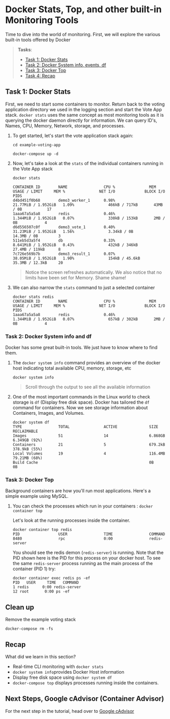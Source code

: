 # Docker Stats, Top, and other built-in Monitoring Tools

Time to dive into the world of monitoring. First, we will explore the various built-in tools offered by Docker

> **Tasks**:
>
>
> * [Task 1: Docker Stats](#Task_1)
> * [Task 2: Docker System info, events, df](#Task_2)
> * [Task 3: Docker Top](#Task_3)
> * [Task 4: Recap](#Task_4)

## <a name="Task_1"></a>Task 1: Docker Stats

First, we need to start some containers to monitor. Return back to the voting application directory we used in the logging section and start the Vote App stack. `docker stats` uses the same concept as most monitoring tools as it is querying the docker daemon directly for information. We can query ID's, Names, CPU, Memory, Network, storage, and processes.

1. To get started, let's start the vote application stack again:

    ```
    cd example-voting-app

    docker-compose up -d
    ```

2. Now, let's take a look at the `stats` of the individual containers running in the Vote App stack 

    ```
    docker stats

    CONTAINER ID        NAME                CPU %               MEM USAGE / LIMIT     MEM %               NET I/O             BLOCK I/O           PIDS
    d4bd451f0b68        demo3_worker_1      0.98%               21.77MiB / 1.952GiB   1.09%               466kB / 717kB       43MB / 0B           17
    1aaa67a5a5a8        redis               0.46%               1.344MiB / 1.952GiB   0.07%               330kB / 153kB       2MB / 0B            4
    d6d556507c0f        demo3_vote_1        0.40%               31.23MiB / 1.952GiB   1.56%               3.34kB / 0B         14.3MB / 0B         3
    511eb5d3a5f4        db                  0.33%               8.641MiB / 1.952GiB   0.43%               432kB / 346kB       27.4MB / 119kB      8
    7c726e569b7b        demo3_result_1      0.07%               38.05MiB / 1.952GiB   1.90%               154kB / 45.6kB      35.3MB / 12.3kB     20
    ```

    > Notice the screen refreshes automatically. We also notice that no limits have been set for Memory. Shame shame!

3. We can also narrow the `stats` command to just a selected container

    ``` 
    docker stats redis
    CONTAINER ID        NAME                CPU %               MEM USAGE / LIMIT     MEM %               NET I/O             BLOCK I/O           PIDS
    1aaa67a5a5a8        redis               0.46%               1.344MiB / 1.952GiB   0.07%               657kB / 302kB       2MB / 0B            4
    ``` 

### <a name="Task_2"></a>Task 2: Docker System info and df

Docker has some great built-in tools. We just have to know where to find them.

1. The `docker system info` command provides an overview of the docker host indicating total available CPU, memory, storage, etc

    `docker system info`

    > Scroll through the output to see all the available information


2. One of the most important commands in the Linux world to check storage is `df` (Display free disk space). Docker has tailored the `df` command for containers. Now we see storage information about Containers, Images, and Volumes.

    ```
    docker system df
    TYPE                TOTAL               ACTIVE              SIZE                RECLAIMABLE
    Images              51                  14                  6.868GB             6.349GB (92%)
    Containers          21                  5                   679.2kB             378.9kB (55%)
    Local Volumes       19                  4                   116.4MB             79.21MB (68%)
    Build Cache                                                 0B                  0B
    ```

### <a name="Task_3"></a>Task 3: Docker Top

Background containers are how you'll run most applications. Here's a simple example using MySQL.

1. You can check the processes which run in your containers : `docker container top`

    Let's look at the running processes inside the container.

    ```
    docker container top redis
    PID                 USER                TIME                COMMAND
    8480                rpc                 0:00                redis-server
    ```

    You should see the redis demon (`redis-server`) is running. Note that the PID shown here is the PID for this process on your docker host. To see the same `redis-server` process running as the main process of the container (PID 1) try:

    ```
	docker container exec redis ps -ef
	PID   USER     TIME   COMMAND
    1 redis      0:00 redis-server
   12 root       0:00 ps -ef
	```

## Clean up
Remove the example voting stack
   ```
   docker-compose rm -fs
   ```
## <a name="Terminology"></a>Recap

What did we learn in this section?

* Real-time CLI monitoring with `docker stats`
* `docker system info`provides Docker Host information
* Display free disk space using `docker system df`
* `docker-compose top` displays processes running inside the containers.

## Next Steps, Google cAdvisor (Container Advisor)
For the next step in the tutorial, head over to [Google cAdvisor](./cadvisor.md)
